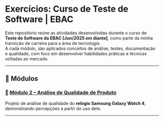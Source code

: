# Exercícios: Curso de Teste de Software | EBAC

Este repositório reúne as atividades desenvolvidas durante o curso de **Teste de Software da EBAC [Jun/2025 em diante]**, como parte da minha transição de carreira para a área de tecnologia.  
A cada módulo, são aplicados conceitos de análise, testes, documentação e qualidade, com foco em desenvolver habilidades práticas e técnicas voltadas ao mercado.

---

## 📂 Módulos

### 🔹 [Módulo 2 – Análise de Qualidade de Produto](./Módulo2/README.md)
Projeto de análise de qualidade do **relógio Samsung Galaxy Watch 4**, demonstrando percepções a partir do uso dele. 

<!-- 

### 🔹 [Módulo 3 – Bug Report + Melhorias](./modulo-3-bugreport/README.md)
Relatórios estruturados de **erros (bugs)** e **sugestões de melhorias** com base em testes manuais no site da loja EBAC. Exercício focado em simular a atuação de um analista de qualidade na prática.

### 🔹 [Módulo 4 – Cadastro de Produtos](./modulo-4-cadastro-produtos/README.md)
Exercício dividido em três partes: análise de regras de negócio, aplicação da técnica de valor limite e tabela de decisão.

### 🔹 [Módulo 5 – Planejamento de Testes + Matriz de Risco](./ebac-modulo-5-cadastro-produtos/README.md)
Planejamento completo de cenários de teste com base em regras de negócio. Inclui mapeamento em matriz de risco e justificativas técnicas.

### 🔹 [Módulo 6 – Histórias de Usuário](./modulo-6-historias-usuario/README.md)
Criação de histórias de usuário e definição de critérios de aceitação. Exercício focado em requisitos e boas práticas de comunicação com o time de desenvolvimento.

### 🔹 [Módulo 7 – Papel do QA em Times Ágeis](./modulo-7-times-ageis/README.md)
Análise do quadro Kanban e identificação do papel do QA nos eventos ágeis (planning, daily, review, retrospectiva e refinamento).

Conteúdo oculto aqui -->
---



